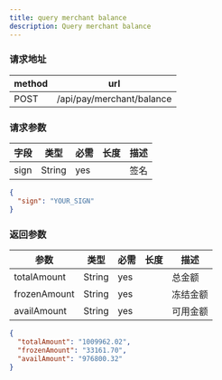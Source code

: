 ```yaml
---
title: query merchant balance
description: Query merchant balance
---
```


### 请求地址

| method | url                       |
| ------ | ------------------------- |
| POST   | /api/pay/merchant/balance |

### 请求参数

| 字段 | 类型   | 必需 | 长度 | 描述 |
| ---- | ------ | ---- | ---- | ---- |
| sign | String | yes  |      | 签名 |

```json title=请求示例
{
  "sign": "YOUR_SIGN"
}
```

### 返回参数

| 参数         | 类型   | 必需 | 长度 | 描述     |
| ------------ | ------ | ---- | ---- | -------- |
| totalAmount  | String | yes  |      | 总金额   |
| frozenAmount | String | yes  |      | 冻结金额 |
| availAmount  | String | yes  |      | 可用金额 |

```json title=返回示例
{
  "totalAmount": "1009962.02",
  "frozenAmount": "33161.70",
  "availAmount": "976800.32"
}
```
